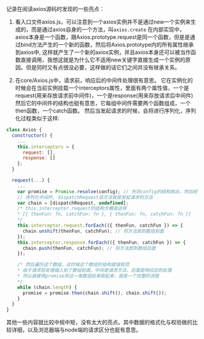 记录在阅读axios源码时发现的一些亮点：

1. 看入口文件axios.js，可以注意到一个axios实例并不是通过new一个实例来生成的，而是通过axios自身的一个方法，叫`axios.create`
在内部实现中，axios本身是一个函数，跟Axios.prototype.request是同一个函数，但是是通过bind方法产生的一个新的函数，然后将Axios.prototype内的所有属性继承到axios中, 这样就产生了一个新的axios实例，并且axios本身还可以被当作函数直接调用，我想这就是为什么它不适用new关键字直接生成一个实例的原因。但是同时又有点很没必要，这样做的话它们之间并没有继承关系。

2. 在core/Axios.js中，请求前，响应后的中间件处理很有意思。
它在实例化的时候会在当前实例挂载一个interceptors属性，里面有两个属性值，一个是request(用来存放请求前中间件)，一个是response(用来存放请求后中间件)
然后它的中间件的结构也挺有意思，它每组中间件需要两个函数组成，一个then函数，一个catch函数。
然后当发起请求的时候，会将进行序列化，序列化过程类似于这样:
```javascript
class Axios {
  constructor() {
    ...
    this.interceptors = {
      request: [],
      response: []
    };
  }

  request(...) {
    ...
    var promise = Promise.resolve(config); // 先将config的结构抛出，然后经过层层中间件的修改，最终得到完整的内容
    // 序列化中间件, dispatchRequest该方法就是发起请求的方法
    var chain = [dispatchRequest, undefined];
    /* this.interceptor.request的结构大概是这样
    * [{ thenFun: fn, catchFun: fn }, { thenFun: fn, catchFun: fn }]
    */
    this.interceptor.request.forEach(({ thenFun, catchFun }) => {
      chain.unshift(thenFun, catchFun); // 将方法放到数组前面
    });
    this.interceptor.response.forEach(({ thenFun, catchFun }) => {
      chain.push(thenFun, catchFun); // 将方法放到数组后面
    });

    /* 然后遍历这个数组，这时候这个数组的结构就很规范
    * 由于请求前处理插入到了数组前面，中间是请求方法，后面是响应后的处理
    * 所以直接用promise将这一串数组给串联起来，就是一个完整的流程
    */
    while (chain.length) {
      promise = promise.then(chain.shift(), chain.shift());
    }
  }
}
```

其他一些内容就比较中规中矩，没有太大的亮点。其中数据的格式化与校验做的比较详细，以及浏览器端与node端的请求区分也挺有意思。